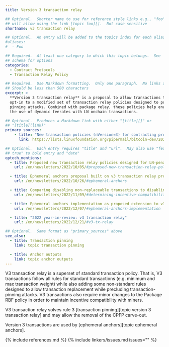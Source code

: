 ```yaml
---
title: Version 3 transaction relay

## Optional.  Shorter name to use for reference style links e.g., "foo"
## will allow using the link [topic foo][].  Not case sensitive
shortname: v3 transaction relay

## Optional.  An entry will be added to the topics index for each alias
#aliases:
#  - Foo

## Required.  At least one category to which this topic belongs.  See
## schema for options
categories:
  - Contract Protocols
  - Transaction Relay Policy

## Required.  Use Markdown formatting.  Only one paragraph.  No links allowed.
## Should be less than 500 characters
excerpt: >
  **Version 3 transaction relay** is a proposal to allow transactions to
  opt-in to a modified set of transaction relay policies designed to prevent
  pinning attacks. Combined with package relay, these policies help enable
  the use of dynamic feerates with LN onchain transactions.

## Optional.  Produces a Markdown link with either "[title][]" or
## "[title](link)"
primary_sources:
    - title: "New transaction policies (nVersion=3) for contracting protocols"
      link: https://lists.linuxfoundation.org/pipermail/bitcoin-dev/2022-September/020937.html

## Optional.  Each entry requires "title" and "url".  May also use "feature:
## true" to bold entry and "date"
optech_mentions:
  - title: Proposed new transaction relay policies designed for LN-penalty
    url: /en/newsletters/2022/10/05/#proposed-new-transaction-relay-policies-designed-for-ln-penalty

  - title: Ephemeral anchors proposal built on v3 transaction relay proposal
    url: /en/newsletters/2022/10/26/#ephemeral-anchors

  - title: Comparing disabling non-replaceable transactions to disabling special v3 transaction relay rules
    url: /en/newsletters/2022/11/09/#determining-incentive-compatibility-isn-t-always-straightforward

  - title: Ephemeral anchors implementation as proposed extension to v3 transaction relay policy
    url: /en/newsletters/2022/12/07/#ephemeral-anchors-implementation

  - title: "2022 year-in-review: v3 transaction relay"
    url: /en/newsletters/2022/12/21/#v3-tx-relay

## Optional.  Same format as "primary_sources" above
see_also:
  - title: Transaction pinning
    link: topic transaction pinning

  - title: Anchor outputs
    link: topic anchor outputs
---
```

V3 transaction relay is a superset of standard transaction policy.
That is, V3 transactions follow all rules for standard transactions
(e.g. minimum and max transaction weight) while also adding some 
non-standard rules designed to allow transaction replacement 
while precluding transaction-pinning attacks. V3 transactions also 
require minor changes to the Package RBF policy in order to maintain 
incentive compatibility with miners.

V3 transaction relay solves rule 3 [transaction pinning][topic version 3 transaction relay]
and may allow the removal of the CPFP carve-out.

Version 3 transactions are used by [ephemeral anchors][topic ephemeral anchors]. 

{% include references.md %}
{% include linkers/issues.md issues="" %}
